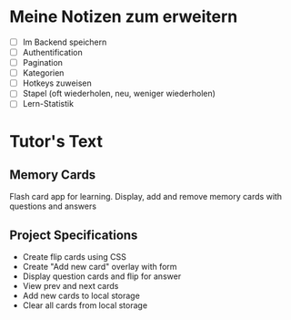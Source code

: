 # Meine Notizen zum erweitern
-[ ] Im Backend speichern
-[ ] Authentification
-[ ] Pagination
-[ ] Kategorien
-[ ] Hotkeys zuweisen
-[ ] Stapel (oft wiederholen, neu, weniger wiederholen)
-[ ] Lern-Statistik

# Tutor's Text

## Memory Cards

Flash card app for learning. Display, add and remove memory cards with questions and answers

## Project Specifications

- Create flip cards using CSS
- Create "Add new card" overlay with form
- Display question cards and flip for answer
- View prev and next cards
- Add new cards to local storage
- Clear all cards from local storage
